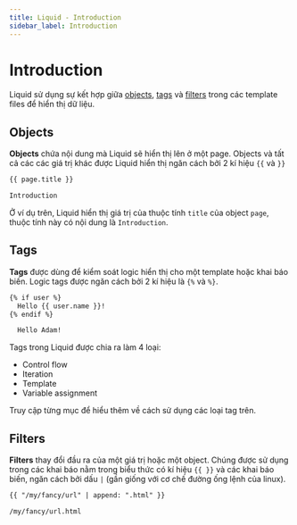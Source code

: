 ```yaml
---
title: Liquid - Introduction
sidebar_label: Introduction
---
```


# Introduction

Liquid sử dụng sự kết hợp giữa [objects](#objects), [tags](#tags) và [filters](#filters) trong các template files để hiển thị dữ liệu.

## Objects 

**Objects** chứa nội dung mà Liquid sẽ hiển thị lên ở một page. Objects và tất cả các các giá trị khác được Liquid hiển thị ngăn cách bởi 2 kí hiệu `{{` và `}}`

```html title="Input"
{{ page.title }}
```

```html title="Output"
Introduction
```

Ở ví dụ trên, Liquid hiển thị giá trị của thuộc tính `title` của object `page`, thuộc tính này có nội dung là `Introduction`.

## Tags

**Tags** được dùng để kiểm soát logic hiển thị cho một template hoặc khai báo biến. Logic tags được ngăn cách bởi 2 kí hiệu là `{%` và `%}`.

```html title="Input"
{% if user %}
  Hello {{ user.name }}!
{% endif %}
```

```html title="Output"
  Hello Adam!
```

Tags trong Liquid được chia ra làm 4 loại:
+ Control flow
+ Iteration
+ Template
+ Variable assignment

Truy cập từng mục để hiểu thêm về cách sử dụng các loại tag trên.

## Filters

**Filters** thay đổi đầu ra của một giá trị hoặc một object. Chúng được sử dụng trong các khai báo nằm trong biểu thức có kí hiệu `{{ }}` và các khai báo biến, ngăn cách bởi dấu `|` (gần giống với cơ chế đường ống lệnh của linux).

```html title="Input"
{{ "/my/fancy/url" | append: ".html" }}
```

```html title="Output"
/my/fancy/url.html
```
